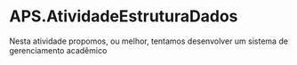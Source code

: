 # APS.AtividadeEstruturaDados
Nesta atividade propomos, ou melhor, tentamos desenvolver um sistema de gerenciamento acadêmico
